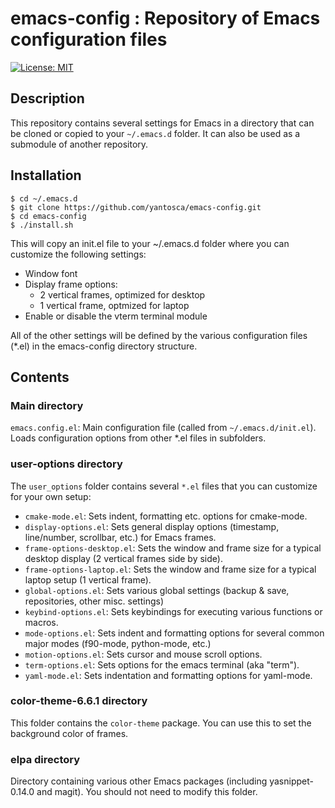 # emacs-config : Repository of Emacs configuration files

[![License: MIT](https://img.shields.io/badge/License-MIT-blue.svg)](https://opensource.org/licenses/MIT)

## Description

This repository contains several settings for Emacs in a directory that can be cloned or copied to your `~/.emacs.d` folder.  It can also be used as a submodule of another repository.

## Installation

```console
$ cd ~/.emacs.d
$ git clone https://github.com/yantosca/emacs-config.git
$ cd emacs-config
$ ./install.sh
```
This will copy an init.el file to your ~/.emacs.d folder where you can
customize the following settings:

  - Window font
  - Display frame options:
    - 2 vertical frames, optimized for desktop
    - 1 vertical frame, optmized for laptop
  - Enable or disable the vterm terminal module

All of the other settings will be defined by the various configuration files (*.el) in the emacs-config directory structure.

## Contents

### Main directory

 `emacs.config.el`: Main configuration file (called from `~/.emacs.d/init.el`).  Loads configuration options from other *.el files in subfolders.

### user-options directory

The `user_options` folder contains several `*.el` files that you can customize for your own setup:

  - `cmake-mode.el`: Sets indent, formatting etc. options for cmake-mode.
  - `display-options.el`: Sets general display options (timestamp, line/number, scrollbar, etc.) for Emacs frames.
  - `frame-options-desktop.el`: Sets the window and frame size for a typical desktop display (2 vertical frames side by side).
  - `frame-options-laptop.el`: Sets the window and frame size for a typical laptop setup (1 vertical frame).
  - `global-options.el`: Sets various global settings (backup & save, repositories, other misc. settings)
  - `keybind-options.el`: Sets keybindings for executing various functions or macros.
  - `mode-options.el`: Sets indent and formatting options for several common major modes (f90-mode, python-mode, etc.)
  - `motion-options.el`: Sets cursor and mouse scroll options.
  - `term-options.el`: Sets options for the emacs terminal (aka "term").
  - `yaml-mode.el`: Sets indentation and formatting options for yaml-mode.

### color-theme-6.6.1 directory

This folder contains the `color-theme` package.  You can use this to set the background color of frames.

### elpa directory

Directory containing various other Emacs packages (including yasnippet-0.14.0 and magit).  You should not need to modify this folder.